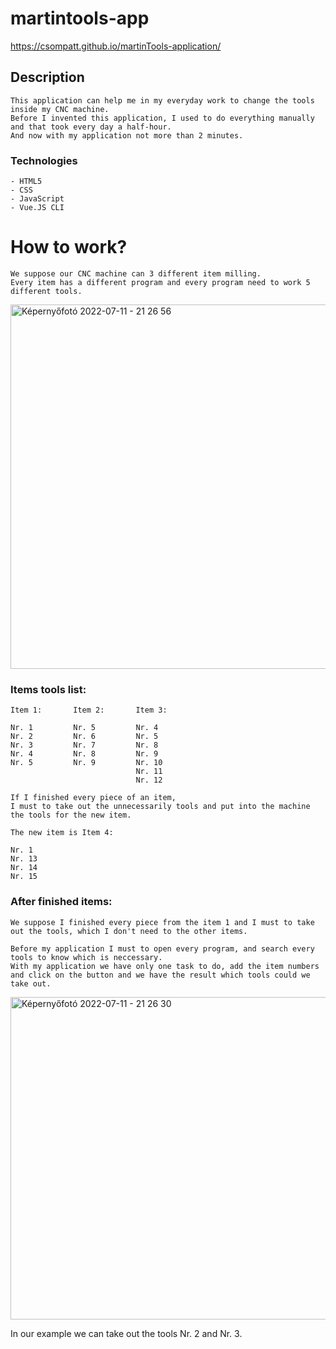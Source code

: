 # martintools-app

https://csompatt.github.io/martinTools-application/

## Description

```
This application can help me in my everyday work to change the tools inside my CNC machine.
Before I invented this application, I used to do everything manually and that took every day a half-hour.
And now with my application not more than 2 minutes.
```

### Technologies
```
- HTML5
- CSS
- JavaScript
- Vue.JS CLI
```

# How to work?
```
We suppose our CNC machine can 3 different item milling.
Every item has a different program and every program need to work 5 different tools.
```

<img width="583" alt="Képernyőfotó 2022-07-11 - 21 26 56" src="https://user-images.githubusercontent.com/61659027/178342869-fbb52c89-1f34-4a62-a1d6-7693baba1040.png">



### Items tools list:
```
Item 1:       Item 2:       Item 3:

Nr. 1         Nr. 5         Nr. 4
Nr. 2         Nr. 6         Nr. 5
Nr. 3         Nr. 7         Nr. 8
Nr. 4         Nr. 8         Nr. 9
Nr. 5         Nr. 9         Nr. 10
                            Nr. 11
                            Nr. 12
```
```
If I finished every piece of an item, 
I must to take out the unnecessarily tools and put into the machine the tools for the new item.

The new item is Item 4:

Nr. 1      
Nr. 13
Nr. 14
Nr. 15
```
### After finished items:

```
We suppose I finished every piece from the item 1 and I must to take out the tools, which I don't need to the other items.

Before my application I must to open every program, and search every tools to know which is neccessary.
With my application we have only one task to do, add the item numbers and click on the button and we have the result which tools could we take out.
```

<img width="516" alt="Képernyőfotó 2022-07-11 - 21 26 30" src="https://user-images.githubusercontent.com/61659027/178342832-6c09fa02-ee8b-4ddc-8b1c-1023252e6807.png">


In our example we can take out the tools Nr. 2 and Nr. 3.
